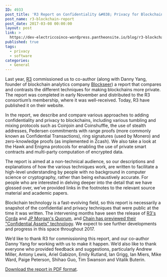 ```yaml
---
ID: 4933
post_title: 'R3 Report on Confidentiality &#038; Privacy for Blockchains'
post_name: r3-blockchain-report
post_date: 2017-03-08 00:00:00
layout: post
link: >
  https://dev-electriccoinco-wordpress.pantheonsite.io/blog/r3-blockchain-report/
published: true
tags:
  - privacy
  - software
categories:
  - General
---
```

<p>Last year, <a class="reference external" href="http://www.r3cev.com/">R3</a> commissioned us to co-author (along with Danny Yang, founder of blockchain analytics company <a class="reference external" href="https://www.blockseer.com/">Blockseer</a>) a report that compares and contrasts the different techniques for making blockchains more private. The report was completed in early November and distributed to the R3 consortium’s membership, where it was well-received. Today, R3 have published it on their website.</p>
<p>In the report, we describe and compare various approaches to adding confidentiality and privacy to blockchains, including various tumbling and mixing protocols such as Coinjoin and Coinshuffle, the use of stealth addresses, Pedersen commitments with range proofs (more commonly known as Confidential Transactions), ring signatures (used by Monero) and zero-knowledge proofs (as implemented in Zcash). We also take a look at the Hawk and Enigma protocols for enabling the use of private smart contracts and multi-party computation of encrypted data.</p>
<p>The report is aimed at a non-technical audience, so our descriptions and explanations of how the various techniques work, are written to facilitate a high-level understanding by people with no background in computer science or cryptography, rather than being exhaustively accurate.  For people who are interested in delving deeper into the detail that we have glossed over, we’ve provided links in the footnotes to the relevant source material and academic papers.</p>
<p>Blockchain technology is a fast-evolving field, so this report is necessarily a snapshot of the confidential and privacy techniques that were public at the time it was written. The intervening months have seen the release of <a class="reference external" href="https://www.corda.net/#intro">R3's Corda</a> and <a class="reference external" href="https://www.jpmorgan.com/Quorum">JP Morgan's Quorum</a>, and <a class="reference external" href="http://www.coindesk.com/chain-previews-new-blockchain-privacy-tech-confidential-assets/">Chain has previewed their "Confidential Assets" technology</a>. We expect to see further developments and progress in this space throughout 2017.</p>
<p>We’d like to thank R3 for commissioning this report, and our co-author Danny Yang for working with us to make it happen. We’d also like to thank everyone who provided feedback and suggestions, particularly Andrew Miller, Antony Lewis, Ariel Gabizon, Emily Rutland, Ian Grigg, Ian Miers, Mike Ward, Paige Peterson, Shihao Guo, Tim Swanson and Vitalik Buterin.</p>
<p><a class="reference external" href="https://z.cash/static/R3_Confidentiality_and_Privacy_Report.pdf">Download the report in PDF format</a>.</p>
